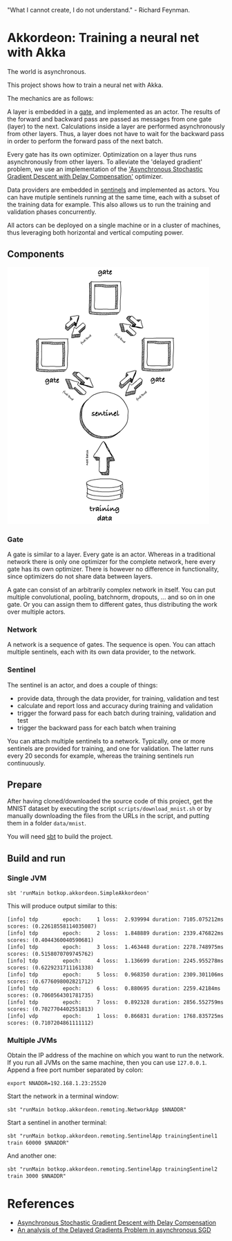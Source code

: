 "What I cannot create, I do not understand." - Richard Feynman.

# Akkordeon: Training a neural net with Akka

The world is asynchronous. 

This project shows how to train a neural net with Akka.

The mechanics are as follows:

A layer is embedded in a [gate](#gate), and implemented as an actor. 
The results of the forward and backward pass are passed as messages from one gate (layer) to the next.
Calculations inside a layer are performed asynchronously from other layers.
Thus, a layer does not have to wait for the backward pass in order to perform the forward pass of the next batch.

Every gate has its own optimizer.
Optimization on a layer thus runs asynchronously from other layers. 
To alleviate the 'delayed gradient' problem, we use an implementation of the ['Asynchronous Stochastic Gradient Descent with Delay Compensation'](https://arxiv.org/abs/1609.08326) optimizer.

Data providers are embedded in [sentinels](#sentinel) and implemented as actors. You can have mutiple sentinels running at the same time, each with a subset of the training data for example.
This also allows us to run the training and validation phases concurrently.

All actors can be deployed on a single machine or in a cluster of machines, thus leveraging both horizontal and vertical computing power.

## Components

![components](doc/training.png "Logo Title Text 1")


### Gate
A gate is similar to a layer. 
Every gate is an actor. 
Whereas in a traditional network there is only one optimizer for the complete network, here every gate has its own optimizer. 
There is however no difference in functionality, since optimizers do not share data between layers. 

A gate can consist of an arbitrarily complex network in itself. 
You can put multiple convolutional, pooling, batchnorm, dropouts, ... and so on in one gate. 
Or you can assign them to different gates, thus distributing the work over multiple actors.

### Network
A network is a sequence of gates.
The sequence is open. 
You can attach multiple sentinels, each with its own data provider, to the network.

### Sentinel
The sentinel is an actor, and does a couple of things:
- provide data, through the data provider, for training, validation and test
- calculate and report loss and accuracy during training and validation
- trigger the forward pass for each batch during training, validation and test
- trigger the backward pass for each batch when training

You can attach multiple sentinels to a network. 
Typically, one or more sentinels are provided for training, and one for validation. 
The latter runs every 20 seconds for example, whereas the training sentinels run continuously.

## Prepare

After having cloned/downloaded the source code of this project, get the MNIST dataset by executing the script `scripts/download_mnist.sh`
or by manually downloading the files from the URLs in the script, and putting them in a folder `data/mnist`.

You will need [sbt](https://www.scala-sbt.org/download.html) to build the project.

## Build and run

### Single JVM
```
sbt 'runMain botkop.akkordeon.SimpleAkkordeon'
```

This will produce output similar to this:

```
[info] tdp        epoch:     1 loss:  2.939994 duration: 7105.075212ms scores: (0.22618558114035087)
[info] tdp        epoch:     2 loss:  1.848889 duration: 2339.476822ms scores: (0.4044360040590681)
[info] tdp        epoch:     3 loss:  1.463448 duration: 2278.748975ms scores: (0.5158070709745762)
[info] tdp        epoch:     4 loss:  1.136699 duration: 2245.955278ms scores: (0.6229231711161338)
[info] tdp        epoch:     5 loss:  0.968350 duration: 2309.301106ms scores: (0.6776098002821712)
[info] tdp        epoch:     6 loss:  0.880695 duration: 2259.42184ms scores: (0.7060564301781735)
[info] tdp        epoch:     7 loss:  0.892328 duration: 2856.552759ms scores: (0.7027704402551813)
[info] vdp        epoch:     1 loss:  0.866831 duration: 1768.835725ms scores: (0.7107204861111112)
```

### Multiple JVMs
Obtain the IP address of the machine on which you want to run the network. 
If you run all JVMs on the same machine, then you can use `127.0.0.1`.
Append a free port number separated by colon:
```
export NNADDR=192.168.1.23:25520
```
Start the network in a terminal window:
```
sbt "runMain botkop.akkordeon.remoting.NetworkApp $NNADDR"
```
Start a sentinel in another terminal:
```
sbt "runMain botkop.akkordeon.remoting.SentinelApp trainingSentinel1 train 60000 $NNADDR"
```
And another one:
```
sbt "runMain botkop.akkordeon.remoting.SentinelApp trainingSentinel2 train 3000 $NNADDR"
```

# References

- [Asynchronous Stochastic Gradient Descent with Delay Compensation](https://arxiv.org/abs/1609.08326)
- [An analysis of the Delayed Gradients Problem in asynchronous SGD](https://pdfs.semanticscholar.org/716b/a3d174006c19220c985acf132ffdfc6fc37b.pdf)

